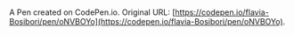# 

A Pen created on CodePen.io. Original URL: [https://codepen.io/flavia-Bosibori/pen/oNVBOYo](https://codepen.io/flavia-Bosibori/pen/oNVBOYo).

